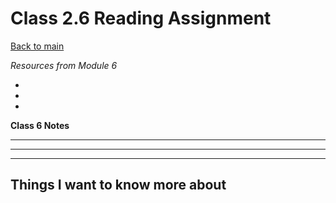 # Class 2.6 Reading Assignment

[Back to main](https://michaeldulin.github.io/reading-notes)

*Resources from Module 6* 
- []()
- []()
- []()

**Class 6 Notes**

** **



** ** 



** ** 


## Things I want to know more about
